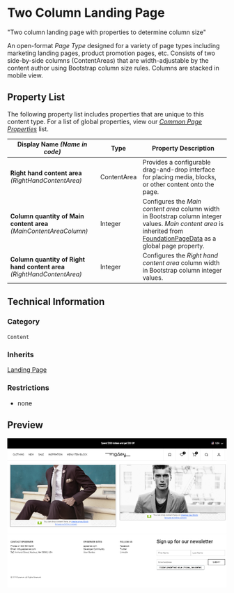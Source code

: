# Two Column Landing Page
"Two column landing page with properties to determine column size"

An open-format *Page Type* designed for a variety of page types including marketing landing pages, product promotion pages, etc. Consists of two side-by-side columns (ContentAreas) that are width-adjustable by the content author using Bootstrap column size rules. Columns are stacked in mobile view.

## Property List
The following property list includes properties that are unique to this content type. For a list of global properties, view our [*Common Page Properties*](./Common%20Page%20Properties.md) list.

Display Name *(Name in code)* | Type | Property Description
--------------|------|---------------
**Right hand content area** *(RightHandContentArea)* | ContentArea | Provides a configurable drag-and-drop interface for placing media, blocks, or other content onto the page.
**Column quantity of Main content area** *(MainContentAreaColumn)* | Integer | Configures the *Main content area* column width in Bootstrap column integer values. *Main content area* is inherited from [FoundationPageData](#) as a global page property.
**Column quantity of Right hand content area** *(RightHandContentArea)* | Integer | Configures the *Right hand content area* column width in Bootstrap column integer values.

## Technical Information

### Category
`Content`

### Inherits
[Landing Page](#)

### Restrictions
* none

## Preview
![Preview of Two-Column Landing Page Content in Author / On-page-editing view](../Screenshots/Two%20Column%20Landing%20Page%20-%20View.png?raw=true)